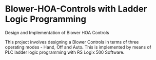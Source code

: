 # Blower-HOA-Controls with Ladder Logic Programming
Design and Implementation of Blower HOA Controls 

This project involves designing a Blower Controls in terms of three operating modes - Hand, Off and Auto. 
This is implemented by means of PLC ladder logic programming with RS Logix 500 Software.
